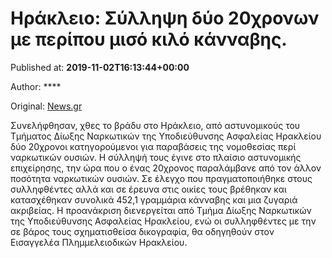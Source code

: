
# Ηράκλειο: Σύλληψη δύο 20χρονων με περίπου μισό κιλό κάνναβης.

Published at: **2019-11-02T16:13:44+00:00**

Author: ****

Original: [News.gr](https://www.news.gr/ellada/article/2016986/iraklio-sillipsi-dio-20chronon-me-peripou-miso-kilo-kannavis.html)

Συνελήφθησαν, χθες το βράδυ στο Ηράκλειο, από αστυνομικούς του Τμήματος Δίωξης Ναρκωτικών της Υποδιεύθυνσης Ασφαλείας Ηρακλείου δύο 20χρονοι κατηγορούμενοι για παραβάσεις της νομοθεσίας περί ναρκωτικών ουσιών.
Η σύλληψή τους έγινε στο πλαίσιο αστυνομικής επιχείρησης, την ώρα που ο ένας 20χρονος παραλάμβανε από τον άλλον ποσότητα ναρκωτικών ουσιών. Σε έλεγχο που πραγματοποιήθηκε στους συλληφθέντες αλλά και σε έρευνα στις οικίες τους βρέθηκαν και κατασχέθηκαν συνολικά 452,1 γραμμάρια κάνναβης και μια ζυγαριά ακριβείας.
Η προανάκριση διενεργείται από Τμήμα Δίωξης Ναρκωτικών της Υποδιεύθυνσης Ασφαλείας Ηρακλείου, ενώ οι συλληφθέντες με την σε βάρος τους σχηματισθείσα δικογραφία, θα οδηγηθούν στον Εισαγγελέα Πλημμελειοδικών Ηρακλείου.
